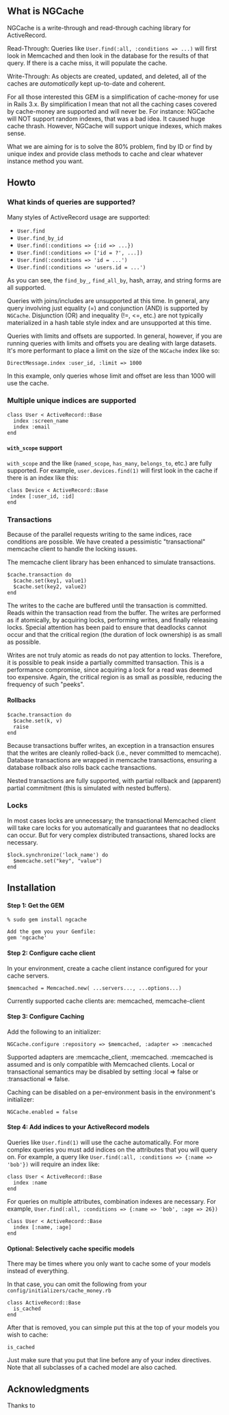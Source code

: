 ## What is NGCache ##

NGCache is a write-through and read-through caching library for ActiveRecord.

Read-Through: Queries like `User.find(:all, :conditions => ...)` will first look in Memcached and then look in the database for the results of that query. If there is a cache miss, it will populate the cache.

Write-Through: As objects are created, updated, and deleted, all of the caches are *automatically* kept up-to-date and coherent.

For all those interested this GEM is a simplification of cache-money for use in Rails 3.x. By simplification I mean that not all the caching cases covered by cache-money are supported and will never be. For instance: NGCache will NOT support random indexes, that was a bad idea. It caused huge cache thrash. However, NGCache will support unique indexes, which makes sense.

What we are aiming for is to solve the 80% problem, find by ID or find by unique index and provide class methods to cache and clear whatever instance method you want.

## Howto ##
### What kinds of queries are supported? ###

Many styles of ActiveRecord usage are supported:

 * `User.find`
 * `User.find_by_id`
 * `User.find(:conditions => {:id => ...})`
 * `User.find(:conditions => ['id = ?', ...])`
 * `User.find(:conditions => 'id = ...')`
 * `User.find(:conditions => 'users.id = ...')`

As you can see, the `find_by_`, `find_all_by`, hash, array, and string forms are all supported.

Queries with joins/includes are unsupported at this time. In general, any query involving just equality (=) and conjunction (AND) is supported by `NGCache`. Disjunction (OR) and inequality (!=, <=, etc.) are not typically materialized in a hash table style index and are unsupported at this time.

Queries with limits and offsets are supported. In general, however, if you are running queries with limits and offsets you are dealing with large datasets. It's more performant to place a limit on the size of the `NGCache` index like so:

    DirectMessage.index :user_id, :limit => 1000
    
In this example, only queries whose limit and offset are less than 1000 will use the cache.

### Multiple unique indices are supported ###

    class User < ActiveRecord::Base
      index :screen_name
      index :email
    end

#### `with_scope` support ####

`with_scope` and the like (`named_scope`, `has_many`, `belongs_to`, etc.) are fully supported. For example, `user.devices.find(1)` will first look in the cache if there is an index like this:

    class Device < ActiveRecord::Base
     index [:user_id, :id]
    end

### Transactions ###

Because of the parallel requests writing to the same indices, race conditions are possible. We have created a pessimistic "transactional" memcache client to handle the locking issues.

The memcache client library has been enhanced to simulate transactions.

    $cache.transaction do
      $cache.set(key1, value1)
      $cache.set(key2, value2)
    end

The writes to the cache are buffered until the transaction is committed. Reads within the transaction read from the buffer. The writes are performed as if atomically, by acquiring locks, performing writes, and finally releasing locks. Special attention has been paid to ensure that deadlocks cannot occur and that the critical region (the duration of lock ownership) is as small as possible.

Writes are not truly atomic as reads do not pay attention to locks. Therefore, it is possible to peak inside a partially committed transaction. This is a performance compromise, since acquiring a lock for a read was deemed too expensive. Again, the critical region is as small as possible, reducing the frequency of such "peeks".

#### Rollbacks ####

    $cache.transaction do
      $cache.set(k, v)
      raise
    end

Because transactions buffer writes, an exception in a transaction ensures that the writes are cleanly rolled-back (i.e., never committed to memcache). Database transactions are wrapped in memcache transactions, ensuring a database rollback also rolls back cache transactions.

Nested transactions are fully supported, with partial rollback and (apparent) partial commitment (this is simulated with nested buffers).

### Locks ###

In most cases locks are unnecessary; the transactional Memcached client will take care locks for you automatically and guarantees that no deadlocks can occur. But for very complex distributed transactions, shared locks are necessary.

    $lock.synchronize('lock_name') do
      $memcache.set("key", "value")
    end
    
## Installation ##

#### Step 1: Get the GEM ####

    % sudo gem install ngcache
    
    Add the gem you your Gemfile:
    gem 'ngcache'
    
#### Step 2: Configure cache client

In your environment, create a cache client instance configured for your cache servers.
  
    $memcached = Memcached.new( ...servers..., ...options...)

Currently supported cache clients are: memcached, memcache-client

#### Step 3: Configure Caching

Add the following to an initializer:

    NGCache.configure :repository => $memcached, :adapter => :memcached

Supported adapters are :memcache_client, :memcached. :memcached is assumed and is only compatible with Memcached clients.
Local or transactional semantics may be disabled by setting :local => false or :transactional => false.

Caching can be disabled on a per-environment basis in the environment's initializer:
    
    NGCache.enabled = false
    
#### Step 4: Add indices to your ActiveRecord models ####

Queries like `User.find(1)` will use the cache automatically. For more complex queries you must add indices on the attributes that you will query on. For example, a query like `User.find(:all, :conditions => {:name => 'bob'})` will require an index like:

    class User < ActiveRecord::Base
      index :name
    end
    
For queries on multiple attributes, combination indexes are necessary. For example, `User.find(:all, :conditions => {:name => 'bob', :age => 26})`

    class User < ActiveRecord::Base
      index [:name, :age]
    end

#### Optional: Selectively cache specific models

There may be times where you only want to cache some of your models instead of everything.

In that case, you can omit the following from your `config/initializers/cache_money.rb`

	class ActiveRecord::Base
	  is_cached
	end
		
After that is removed, you can simple put this at the top of your models you wish to cache:

	is_cached

Just make sure that you put that line before any of your index directives. Note that all subclasses of a cached model are also cached.

## Acknowledgments ##

Thanks to

